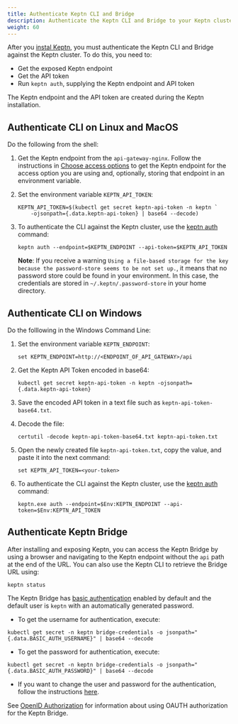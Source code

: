 ```yaml
---
title: Authenticate Keptn CLI and Bridge
description: Authenticate the Keptn CLI and Bridge to your Keptn cluster
weight: 60
---
```


After you [instal Keptn](../helm-install),
you must authenticate the Keptn CLI and Bridge against the Keptn cluster.
To do this, you need to:

* Get the exposed Keptn endpoint
* Get the API token
* Run `keptn auth`, supplying the Keptn endpoint and API token

The Keptn endpoint and the API token  are created during the Keptn installation.

## Authenticate CLI on Linux and MacOS

Do the following from the shell:

1.  Get the Keptn endpoint from the `api-gateway-nginx`.
    Follow the instructions in [Choose access options](../access)
    to get the Keptn endpoint for the access option you are using
    and, optionally, storing that endpoint in an environment variable.

1. Set the environment variable `KEPTN_API_TOKEN`:

   ```
   KEPTN_API_TOKEN=$(kubectl get secret keptn-api-token -n keptn `
       -ojsonpath={.data.keptn-api-token} | base64 --decode)
   ```

1. To authenticate the CLI against the Keptn cluster,
   use the [keptn auth](../../reference/cli/commands/keptn_auth) command:

   ```
   keptn auth --endpoint=$KEPTN_ENDPOINT --api-token=$KEPTN_API_TOKEN
   ```

   **Note**: If you receive a warning
   `Using a file-based storage for the key because the password-store seems to be not set up.`,
   it means that no password store could be found in your environment.
   In this case, the credentials are stored in `~/.keptn/.password-store` in your home directory.

## Authenticate CLI on Windows

Do the folllowing in the Windows Command Line:

1. Set the environment variable `KEPTN_ENDPOINT`:

   ```
   set KEPTN_ENDPOINT=http://<ENDPOINT_OF_API_GATEWAY>/api
   ```

1. Get the Keptn API Token encoded in base64:

   ```
   kubectl get secret keptn-api-token -n keptn -ojsonpath={.data.keptn-api-token}
   ```


1. Save the encoded API token in a text file such as `keptn-api-token-base64.txt`.

1. Decode the file:

   ```
   certutil -decode keptn-api-token-base64.txt keptn-api-token.txt
   ```

1. Open the newly created file `keptn-api-token.txt`,
   copy the value, and paste it into the next command:

   ```
   set KEPTN_API_TOKEN=<your-token>
   ```

1. To authenticate the CLI against the Keptn cluster,
   use the [keptn auth](../../reference/cli/commands/keptn_auth) command:

   ```
   keptn.exe auth --endpoint=$Env:KEPTN_ENDPOINT --api-token=$Env:KEPTN_API_TOKEN
   ```

## Authenticate Keptn Bridge

After installing and exposing Keptn, you can access the Keptn Bridge by using a browser and navigating to the Keptn endpoint without the `api` path at the end of the URL.
You can also use the Keptn CLI to retrieve the Bridge URL using:

```
keptn status
```

The Keptn Bridge has [basic authentication](../../bridge/basic_authentication)
enabled by default and the default user is `keptn` with an automatically generated password.

* To get the username for authentication, execute:

```
kubectl get secret -n keptn bridge-credentials -o jsonpath="{.data.BASIC_AUTH_USERNAME}" | base64 --decode
```

* To get the password for authentication, execute:

```
kubectl get secret -n keptn bridge-credentials -o jsonpath="{.data.BASIC_AUTH_PASSWORD}" | base64 --decode
```

* If you want to change the user and password for the authentication,
follow the instructions [here](../../bridge/basic_authentication/#enable-authentication).

See [OpenID Authorization](../../bridge/oauth)
for information about using OAUTH authorization for the Keptn Bridge.

